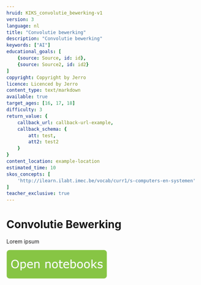```yaml
---
hruid: KIKS_convolutie_bewerking-v1
version: 3
language: nl
title: "Convolutie bewerking"
description: "Convolutie bewerking"
keywords: ["AI"]
educational_goals: [
    {source: Source, id: id}, 
    {source: Source2, id: id2}
]
copyright: Copyright by Jerro
licence: Licenced by Jerro
content_type: text/markdown
available: true
target_ages: [16, 17, 18]
difficulty: 3
return_value: {
    callback_url: callback-url-example,
    callback_schema: {
        att: test,
        att2: test2
    }
}
content_location: example-location
estimated_time: 10
skos_concepts: [
    'http://ilearn.ilabt.imec.be/vocab/curr1/s-computers-en-systemen'
]
teacher_exclusive: true
---
```


# Convolutie Bewerking
Lorem ipsum

[![](embed/Knop.png "Knop")](https://kiks.ilabt.imec.be/jupyterhub/?id=1751 "Convolutie bewerking")